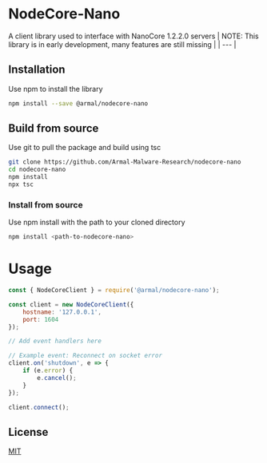 # NodeCore-Nano
A client library used to interface with NanoCore 1.2.2.0 servers
| NOTE: This library is in early development, many features are still missing |
| --- |

## Installation
Use npm to install the library
```sh
npm install --save @armal/nodecore-nano
```

## Build from source
Use git to pull the package and build using tsc

```sh
git clone https://github.com/Armal-Malware-Research/nodecore-nano
cd nodecore-nano 
npm install
npx tsc
```

### Install from source
Use npm install with the path to your cloned directory
```sh
npm install <path-to-nodecore-nano>
```

# Usage
```js
const { NodeCoreClient } = require('@armal/nodecore-nano');

const client = new NodeCoreClient({
    hostname: '127.0.0.1',
    port: 1604
});

// Add event handlers here

// Example event: Reconnect on socket error
client.on('shutdown', e => {
    if (e.error) {
        e.cancel(); 
    }
});

client.connect();
```

## License
[MIT](https://choosealicense.com/licenses/mit/)
